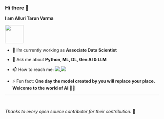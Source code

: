 ### Hi there 👋

**I am Alluri Tarun Varma**

<img src="https://www.google.co.in/url?sa=i&url=https%3A%2F%2Fposterwa.com%2Fproducts%2Fsebastian-vettel-poster&psig=AOvVaw043y2Sr6bpI0-dpoiZMqEn&ust=1704540722081000&source=images&cd=vfe&opi=89978449&ved=0CBEQjRxqFwoTCOjV7puTxoMDFQAAAAAdAAAAABAI" width="60">

- 🌱 I’m currently working as **Associate Data Scientist**

- 💬 Ask me about **Python, ML, DL, Gen AI & LLM**

- 📫 How to reach me: 
  <a href="mailto:tarunvarmaalluri100@gmail.com,">
    <img src="https://img.shields.io/badge/Gmail-D14836?style=for-the-badge&logo=gmail&logoColor=white" target="_blank">
  </a> 
  <a href="https://www.linkedin.com/in/tarun-varma-alluri?lipi=urn%3Ali%3Apage%3Ad_flagship3_profile_view_base_contact_details%3BDIBbT7W4TjeOuUaaKmOr%2Fw%3D%3D" target="_blank">
    <img src="https://img.shields.io/badge/-LinkedIn-%230077B5?style=for-the-badge&logo=linkedin&logoColor=white" target="_blank">
  </a>

- ⚡ Fun fact: **One day the model created by you will replace your place. Welcome to the world of AI 👾🔥**

---

<br>
<p><i>Thanks to every open source contributor for their contribution.</i> 🤩</p>
